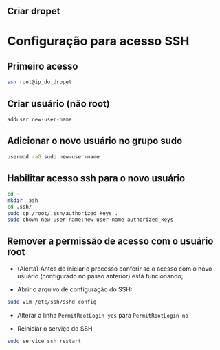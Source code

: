 ## Criar dropet

# Configuração para acesso SSH

## Primeiro acesso
```bash
ssh root@ip_do_dropet
```

## Criar usuário (não root)
```bash
adduser new-user-name
```

## Adicionar o novo usuário no grupo sudo
```bash
usermod -aG sudo new-user-name
```

## Habilitar acesso ssh para o novo usuário
```bash
cd ~
mkdir .ssh
cd .ssh/
sudo cp /root/.ssh/authorized_keys .
sudo chown new-user-name:new-user-name authorized_keys
```

## Remover a permissão de acesso com o usuário root

- (Alerta) Antes de iniciar o processo conferir se o acesso com o novo usuário (configurado no passo anterior) está funcionando;

- Abrir o arquivo de configuração do SSH: 
```bash
sudo vim /etc/ssh/sshd_config
```

- Alterar a linha `PermitRootLogin yes` para `PermitRootLogin no`

- Reiniciar o serviço do SSH
```bash
sudo service ssh restart
```
